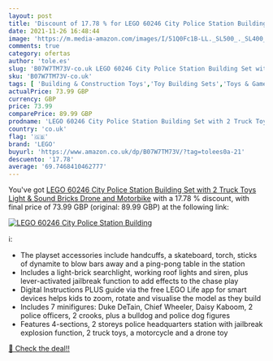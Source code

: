 ```yaml
---
layout: post
title: 'Discount of 17.78 % for LEGO 60246 City Police Station Building '
date: 2021-11-26 16:48:44
image: 'https://m.media-amazon.com/images/I/51Q0Fc1B-LL._SL500_._SL400_.jpg'
comments: true
category: ofertas
author: 'tole.es'
slug: 'B07W7TM73V-co.uk LEGO 60246 City Police Station Building Set with 2...'
sku: 'B07W7TM73V-co.uk'
tags: [ 'Building & Construction Toys','Toy Building Sets','Toys & Games','Toys Store','lego', ]
actualPrice: 73.99 GBP
currency: GBP
price: 73.99
comparePrice: 89.99 GBP
prodname: 'LEGO 60246 City Police Station Building Set with 2 Truck Toys  Light & Sound Bricks  Drone and Motorbike'
country: 'co.uk'
flag: '🇬🇧'
brand: 'LEGO'
buyurl: 'https://www.amazon.co.uk/dp/B07W7TM73V/?tag=tolees0a-21'
descuento: '17.78'
average: '69.7468410462777'
---
```


You've got [LEGO 60246 City Police Station Building Set with 2 Truck Toys  Light & Sound Bricks  Drone and Motorbike](https://www.amazon.co.uk/dp/B07W7TM73V/?tag=tolees0a-21) with a  17.78 % discount, with final price of 73.99 GBP (original: 89.99 GBP) at the following link:

[![LEGO 60246 City Police Station Building ](https://m.media-amazon.com/images/I/51Q0Fc1B-LL._SL500_._SL400_.jpg)](https://www.amazon.co.uk/dp/B07W7TM73V/?tag=tolees0a-21)

ℹ️:

- The playset accessories include handcuffs, a skateboard, torch, sticks of dynamite to blow bars away and a ping-pong table in the station
- Includes a light-brick searchlight, working roof lights and siren, plus lever-activated jailbreak function to add effects to the chase play
- Digital Instructions PLUS guide via the free LEGO Life app for smart devices helps kids to zoom, rotate and visualise the model as they build
- Includes 7 minifigures: Duke DeTain, Chief Wheeler, Daisy Kaboom, 2 police officers, 2 crooks, plus a bulldog and police dog figures
- Features 4-sections, 2 storeys police headquarters station with jailbreak explosion function, 2 truck toys, a motorcycle and a drone toy

[🛒 Check the deal!!](https://www.amazon.co.uk/dp/B07W7TM73V/?tag=tolees0a-21)
